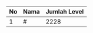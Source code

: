 | No | Nama            | Jumlah Level |
|----|-----------------|--------------|
| 1  | #    |    2228        |
